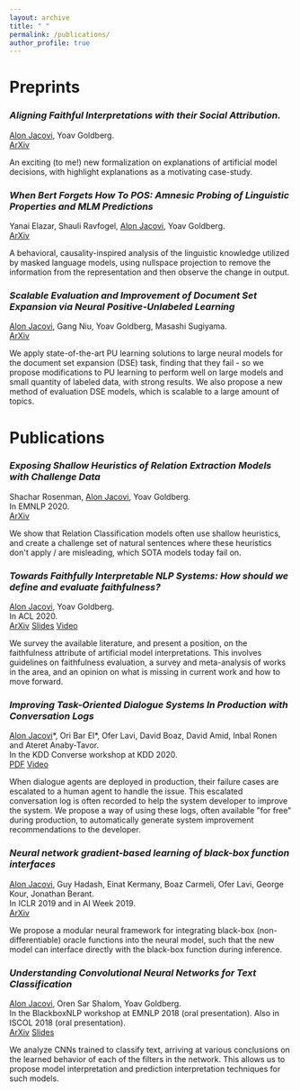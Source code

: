 ```yaml
---
layout: archive
title: " "
permalink: /publications/
author_profile: true
---
```


<!---  {% if author.googlescholar %}
  <u><a href="{{author.googlescholar}}">My Google Scholar profile</a> will </u>
{% endif %}

{% include base_path %}

{% for post in site.publications reversed %}
  {% include archive-single.html %}
{% endfor %} -->

# Preprints


### *Aligning Faithful Interpretations with their Social Attribution.*
<ins>Alon Jacovi</ins>, Yoav Goldberg.  
[ArXiv](https://arxiv.org/abs/2006.01067)

An exciting (to me!) new formalization on explanations of artificial model decisions, with highlight explanations as a motivating case-study.
 
### *When Bert Forgets How To POS: Amnesic Probing of Linguistic Properties and MLM Predictions*
Yanai Elazar, Shauli Ravfogel, <ins>Alon Jacovi</ins>, Yoav Goldberg.  
[ArXiv](https://arxiv.org/abs/2006.00995)

A behavioral, causality-inspired analysis of the linguistic knowledge utilized by masked language models, using nullspace projection to remove the information from the representation and then observe the change in output. 

### *Scalable Evaluation and Improvement of Document Set Expansion via Neural Positive-Unlabeled Learning*
<ins>Alon Jacovi</ins>, Gang Niu, Yoav Goldberg, Masashi Sugiyama.  
[ArXiv](https://arxiv.org/abs/1910.13339)

We apply state-of-the-art PU learning solutions to large neural models for the document set expansion (DSE) task, finding that they fail - so we propose modifications to PU learning to perform well on large models and small quantity of labeled data, with strong results. We also propose a new method of evaluation DSE models, which is scalable to a large amount of topics. 


# Publications

### *Exposing Shallow Heuristics of Relation Extraction Models with Challenge Data*
Shachar Rosenman, <ins>Alon Jacovi</ins>, Yoav Goldberg.   
In EMNLP 2020.  
[ArXiv](https://arxiv.org/pdf/2010.03656.pdf)

We show that Relation Classification models often use shallow heuristics, and create a challenge set of natural sentences where these heuristics don't apply / are misleading, which SOTA models today fail on. 
 
### *Towards Faithfully Interpretable NLP Systems: How should we define and evaluate faithfulness?*
<ins>Alon Jacovi</ins>, Yoav Goldberg.  
In ACL 2020.  
[ArXiv](https://arxiv.org/abs/2004.03685) [Slides](https://alonjacovi.github.io/files/Faithfulness_ACL2020.pdf) [Video](https://slideslive.com/38929099/towards-faithfully-interpretable-nlp-systems-how-should-we-define-and-evaluate-faithfulness)

We survey the available literature, and present a position, on the faithfulness attribute of artificial model interpretations. This involves guidelines on faithfulness evaluation, a survey and meta-analysis of works in the area, and an opinion on what is missing in current work and how to move forward.

### *Improving Task-Oriented Dialogue Systems In Production with Conversation Logs*
<ins>Alon Jacovi</ins>\*, Ori Bar El\*, Ofer Lavi, David Boaz, David Amid, Inbal Ronen and Ateret Anaby-Tavor.  
In the KDD Converse workshop at KDD 2020.  
[PDF](https://alonjacovi.github.io/files/Updating_Bots_from_Logs__KDD_Converse_2020_.pdf) [Video](https://www.youtube.com/watch?v=_4Crv-RZWpg)

When dialogue agents are deployed in production, their failure cases are escalated to a human agent to handle the issue. This escalated conversation log is often recorded to help the system developer to improve the system. We propose a way of using these logs, often available "for free" during production, to automatically generate system improvement recommendations to the developer.

### *Neural network gradient-based learning of black-box function interfaces*
<ins>Alon Jacovi</ins>, Guy Hadash, Einat Kermany, Boaz Carmeli, Ofer Lavi, George Kour, Jonathan Berant.    
In ICLR 2019 and in AI Week 2019.  
[ArXiv](https://arxiv.org/abs/1901.03995)

We propose a modular neural framework for integrating black-box (non-differentiable) oracle functions into the neural model, such that the new model can interface directly with the black-box function during inference.

### *Understanding Convolutional Neural Networks for Text Classification*
<ins>Alon Jacovi</ins>, Oren Sar Shalom, Yoav Goldberg.  
In the BlackboxNLP workshop at EMNLP 2018 (oral presentation). Also in ISCOL 2018 (oral presentation).  
[ArXiv](https://arxiv.org/abs/1809.08037) [Slides](https://alonjacovi.github.io/files/Understanding-CNNs-Text-BlackboxNLP2018.pdf)

We analyze CNNs trained to classify text, arriving at various conclusions on the learned behavior of each of the filters in the network. This allows us to propose model interpretation and prediction interpretation techniques for such models.

<!--- 
## Extended Abstracts

\textit{(Extended Abstract)} \textbf{Learning and Understanding Different Categories of Sexism Using Convolutional Neural Network Filters} \\ Sima Sharifirad, \underline{Alon Jacovi}, Stan Matwin. \\ In the Widening NLP workshop at ACL 2019.

 -->
